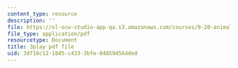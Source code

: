 ```yaml
---
content_type: resource
description: ''
file: https://ol-ocw-studio-app-qa.s3.amazonaws.com/courses/9-20-animal-behavior-fall-2013/3df16c121845c4333bfe048594564ded_472228.pdf
file_type: application/pdf
resourcetype: Document
title: 3play pdf file
uid: 3df16c12-1845-c433-3bfe-048594564ded
---
```

